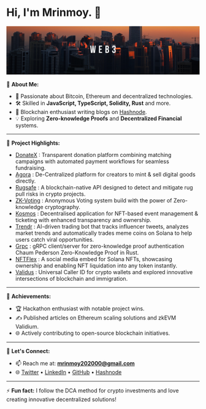 # Hi, I'm Mrinmoy. 👋 

![banner image](https://github.com/mrinnnmoy/mrinnnmoy/blob/main/web3-banner.png)

🔭 **About Me:**
- 🌱 Passionate about Bitcoin, Ethereum and decentralized technologies.
- 🛠️ Skilled in **JavaScript, TypeScript, Solidity, Rust** and more.
- 📝 Blockchain enthusiast writing blogs on [Hashnode](https://mrinmoy.hashnode.dev).
- 💡 Exploring **Zero-knowledge Proofs** and **Decentralized Financial** systems.

---

🚀 **Project Highlights:**
- [DonateX](https://github.com/mrinnnmoy/donatex) : Transparent donation platform combining matching campaigns with automated payment workflows for seamless fundraising.
- [Agora](https://github.com/mrinnnmoy/Agora) : De-Centralized platform for creators to mint & sell digital goods directly.
- [Rugsafe](https://github.com/mrinnnmoy/RugSafe) : A blockchain-native API designed to detect and mitigate rug pull risks in crypto projects.
- [ZK-Voting](https://github.com/mrinnnmoy/ZK-Voting) : Anonymous Voting system build with the power of Zero-knowledge cryptography.
- [Kosmos](https://github.com/mrinnnmoy/Kosmos) : Decentralised application for NFT-based event management & ticketing with enhanced transparency and ownership.
- [Trendr](https://github.com/mrinnnmoy/Trendr) : AI-driven trading bot that tracks influencer tweets, analyzes market trends and automatically trades meme coins on Solana to help users catch viral opportunities.
- [Grpc](https://github.com/mrinnnmoy/gRPC-chaum-pederson-zkp) : gRPC client/server for zero-knowledge proof authentication Chaum Pederson Zero-Knowledge Proof in Rust.
- [NFTFlex](https://github.com/mrinnnmoy/NFTFlex) : A social media embed for Solana NFTs, showcasing ownership and enabling NFT liquidation into any token instantly.
- [Validus](https://github.com/mrinnnmoy/Validus) : Universal Caller ID for crypto wallets and explored innovative intersections of blockchain and immigration.

---

🌟 **Achievements:**
- 🏆 Hackathon enthusiast with notable project wins.
- ✍️ Published articles on Ethereum scaling solutions and zkEVM Validium.
- 🌐 Actively contributing to open-source blockchain initiatives.

---

💬 **Let's Connect:**
- 📫 Reach me at: **mrinmoy202000@gmail.com**
- 🌐 [Twitter](https://twitter.com/mrinnnmoy) • [LinkedIn](https://linkedin.com/in/mrinnnmoy) • [GitHub](https://github.com/mrinnnmoy) • [Hashnode](https://mrinmoy.hashnode.dev)

---

⚡ **Fun fact:** I follow the DCA method for crypto investments and love creating innovative decentralized solutions!
